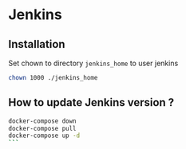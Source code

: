 # Jenkins

## Installation

Set chown to directory `jenkins_home` to user jenkins

```bash
chown 1000 ./jenkins_home
```

## How to update Jenkins version ?

````bash
docker-compose down
docker-compose pull
docker-compose up -d
```
